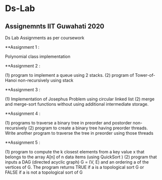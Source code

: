 # Ds-Lab 
## Assignemnts  IIT Guwahati 2020
Ds Lab Assignments as per coursework


**Assignment 1 :

Polynomial class implementation

**Assignment 2 : 

(1) program to implement a queue using 2 stacks. 
(2) program of Tower-of-Hanoi non-recursively using stack
                
**Assignment 3 : 

(1) Implementation of  Josephus Problem using circular linked list 
(2) merge and merge-sort functions without using additional intermediate storage.
                
**Assignment 4 :  

(1) programs to traverse a binary tree in preorder and postorder non-recursively
(2) program to create a binary tree having preorder threads. Write another program to traverse the tree in preorder using those threads
               
**Assignment 5 : 

(1) program to compute the k closest elements from a key value x that belongs to the array A[n] of n data items (using QuickSort ) 
(2) program that inputs a DAG (directed acyclic graph) G = (V, E) and an ordering a of the vertices of G. The program returns TRUE if a is a topological sort G                     or FALSE if a is not a topological sort of G
